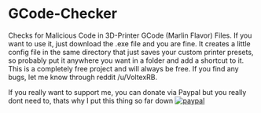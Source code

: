 # GCode-Checker
Checks for Malicious Code in 3D-Printer GCode (Marlin Flavor) Files.
If you want to use it, just download the .exe file and you are fine. It creates a little config file in the same directory that just saves your custom printer presets, so probably put it anywhere you want in a folder and add a shortcut to it.
This is a completely free project and will always be free. If you find any bugs, let me know through reddit /u/VoltexRB.
















If you really want to support me, you can donate via Paypal but you really dont need to, thats why I put this thing so far down
[![paypal](https://www.paypalobjects.com/en_US/i/btn/btn_donateCC_LG.gif)](https://www.paypal.com/cgi-bin/webscr?cmd=_s-xclick&hosted_button_id=SC2252X6H543S&source=url)
